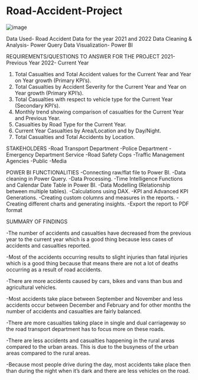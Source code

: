 # Road-Accident-Project

![image](https://github.com/beccamofokeng/Road-Accident-Project/assets/141571635/90c32cd1-23b2-4990-aefd-70cc74ecbfd8)

Data Used- Road Accident Data for the year 2021 and 2022
Data Cleaning & Analysis- Power Query
Data Visualization- Power BI

REQUIREMENTS/QUESTIONS TO ANSWER FOR THE PROJECT
	2021-Previous Year
  2022- Current Year
1.	Total Casualties and Total Accident values for the Current Year and Year on Year growth (Primary KPI’s).
2.	Total Casualties by Accident Severity for the Current Year and Year on Year growth (Primary KPI’s).
3.	Total Casualties with respect to vehicle type for the Current Year (Secondary KPI’s).
4.	Monthly trend showing comparison of casualties for the Current Year and Previous Year.
5.  Casualties by Road Type for the Current Year.
6.	Current Year Casualties by Area/Location and by Day/Night.
7.	Total Casualties and Total Accidents by Location.

STAKEHOLDERS
-Road Transport Department
-Police Department
-Emergency Department Service
-Road Safety Cops
-Traffic Management Agencies
-Public 
-Media 

POWER BI FUNCTIONALITIES
-Connecting raw/flat file to Power BI.
-Data cleaning in Power Query.
-Data Processing.
-Time Intelligence Functions and Calendar Date Table in Power BI.
-Data Modelling (Relationship between multiple tables).
-Calculations using DAX.
-KPI and Advanced KPI Generations.
-Creating custom columns and measures in the reports.
-Creating different charts and generating insights.
-Export the report to PDF format

SUMMARY OF FINDINGS

-The number of accidents and casualties have decreased from the previous year to the current year which is a good thing because less   cases of accidents and casualties reported.

-Most of the accidents occurring results to slight injuries than fatal injuries which is a good thing because that means there are not a lot of deaths occurring as a result of road accidents.

-There are more accidents caused by cars, bikes and vans than bus and agricultural vehicles.

-Most accidents take place between September and November and less accidents occur between December and February and for other months the number of accidents and casualties are fairly balanced.

-There are more casualties taking place in single and dual carriageway so the road transport department has to focus more on these roads.

-There are less accidents and casualties happening in the rural areas compared to the urban areas. This is due to the busyness of the urban areas compared to the rural areas.

-Because most people drive during the day, most accidents take place then than during the night when it’s dark and there are less vehicles on the road.

